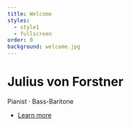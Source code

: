 ```yaml
---
title: Welcome
styles:
  - style1
  - fullscreen
order: 0
background: welcome.jpg
---
```


# Julius von Forstner
Pianist · Bass-Baritone

<ul class="actions">
    <li><a href="#one" class="button scrolly">Learn more</a></li>
</ul>